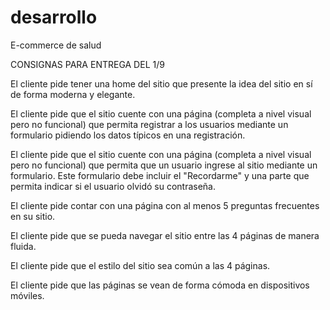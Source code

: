 # desarrollo
E-commerce de salud



CONSIGNAS PARA ENTREGA DEL 1/9

 El cliente pide tener una home del sitio que presente la idea del sitio en sí de forma moderna y elegante.

El cliente pide que el sitio cuente con una página (completa a nivel visual pero no funcional) que permita registrar a los usuarios mediante un formulario pidiendo los datos típicos en una registración.

El cliente pide que el sitio cuente con una página (completa a nivel visual pero no funcional) que permita que un usuario ingrese al sitio mediante un formulario. Este formulario debe incluir el "Recordarme" y una parte que permita indicar si el usuario olvidó su contraseña.

El cliente pide contar con una página con al menos 5 preguntas frecuentes en su sitio.

El cliente pide que se pueda navegar el sitio entre las 4 páginas de manera fluida.

El cliente pide que el estilo del sitio sea común a las 4 páginas.

El cliente pide que las páginas se vean de forma cómoda en dispositivos móviles.
